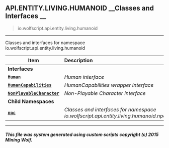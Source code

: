 ## API.ENTITY.LIVING.HUMANOID __Classes and Interfaces __

>io.wolfscript.api.entity.living.humanoid

---

Classes and interfaces for namespace io.wolfscript.api.entity.living.humanoid

Item | Description   
--- | :--- 
__Interfaces__|
__[`Human`](Human.md)__ | _Human interface_ 
__[`HumanCapabilities`](HumanCapabilities.md)__ | _HumanCapabilities wrapper interface_ 
__[`NonPlayableCharacter`](NonPlayableCharacter.md)__ | _Non-Playable Character interface_ 
__Child Namespaces__|
__[`npc`](npc/0.md)__ | _Classes and interfaces for namespace io.wolfscript.api.entity.living.humanoid.npc_ 



---



##### This file was system generated using custom scripts copyright (c) 2015 Mining Wolf.
	

